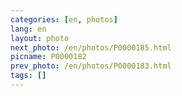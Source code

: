 ```yaml
---
categories: [en, photos]
lang: en
layout: photo
next_photo: /en/photos/P0000185.html
picname: P0000182
prev_photo: /en/photos/P0000183.html
tags: []
---
```

